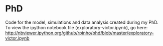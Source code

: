 PhD
========
Code for the model, simulations and data analysis created during my PhD.
To view the ipython notebook file (exploratory-victor.ipynb), go here: http://nbviewer.ipython.org/github/rpinho/phd/blob/master/exploratory-victor.ipynb